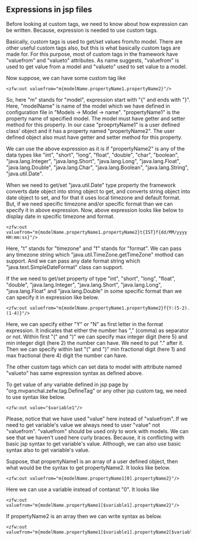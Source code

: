 ## Expressions in jsp files

Before looking at custom tags, we need to know about how expression can be written. Because, expression is needed to use custom tags.

Basically, custom tags is used to get/set values from/to model. There are other useful custom tags also, but this is what basically custom tags are made for.
For this purpose, most of custom tags in the framework have "valuefrom" and "valueto" attributes. As name suggests, "valuefrom" is used to get value from a model and "valueto" used to set value to a model.

Now suppose, we can have some custom tag like

    <zfw:out valuefrom="m{modelName.propertyName1.propertyName2}"/>

So, here "m" stands for "model", expression start with "{" and ends with "}".
Here, "modelName" is name of the model which we have defined in configuration file in
"Models -> Model -> name".
"propertyName1" is the property name of specified model. The model must have getter and setter method for this property. In our case "proeprtyName1" is a user defined class' object and it has a property named "propertyName2". The user defined object also must have getter and setter method for this property.

We can use the above expression as it is if "propertyName2" is any of the data types like "int", "short", "long", "float", "double", "char", "boolean", "java.lang.Integer", "java.lang.Short", "java.lang.Long", "java.lang.Float", "java.lang.Double", "java.lang.Char", "java.lang.Boolean", "java.lang.String", "java.util.Date".

When we need to get/set "java.util.Date" type property the framework converts date object into string object to get, and converts string object into date object to set, and for that it uses local timezone and default format. But, if we need specific timezone and/or specific format than we can specify it in above expression. Now, above expression looks like below to display date in specific timezone and format.

    <zfw:out valuefrom="m{modelName.propertyName1.propertyName2}t{IST}f{dd/MM/yyyy HH:mm:ss}"/>

Here, "t" stands for "timezone" and "f" stands for "format". We can pass any timezone string which "java.util.TimeZone.getTimeZone" mothod can support. And we can pass any date format string which "java.text.SimpleDateFormat" class can support.

If the we need to get/set property of type "int", "short", "long", "float", "double", "java.lang.Integer", "java.lang.Short", "java.lang.Long", "java.lang.Float" and "java.lang.Double" in some specific format than we can specify it in expression like below.

    <zfw:out valuefrom="m{modelName.propertyName1.propertyName2}f{Y:(5-2).(1-4)}"/>

Here, we can specify either "Y" or "N" as first letter in the format expression. It indicates that either the number has "," (comma) as separator or not. Within first "(" and ")" we can specify max integer digit (here 5) and min integer digit (here 2) the number can have. We need to put "." after it. Then we can specify within last "(" and ")" min fractional digit (here 1) and max fractional (here 4) digit the number can have.

The other custom tags which can set data to model with attribute named "valueto" has same expression syntax as defined above.

To get value of any variable defined in jsp page by "org.mvpanchal.zefw.tag.DefineTag" or any other jsp custom tag, we need to use syntax like below.

    <zfw:out value="$variable1"/>

Please, notice that we have used "value" here instead of "valuefrom". If we need to get variable's value we always need to user "value" not "valuefrom". "valuefrom" should be used only to work with models.
We can see that we haven't used here curly braces. Because, it is conflicting with basic jsp syntax to get variable's value. Although, we can also use basic syntax also to get variable's value.

Suppose, that propertyName1 is an array of a user defined object, then what would be the syntax to get propertyName2. It looks like below.

    <zfw:out valuefrom="m{modelName.propertyName1[0].propertyName2}"/>

Here we can use a variable instead of contanst "0". It looks like

    <zfw:out valuefrom="m{modelName.propertyName1[$variable1].propertyName2}"/>

If propertyName2 is an array then we can write syntax as below.

    <zfw:out valuefrom="m{modelName.propertyName1[$variable1].propertyName2[$variable2]}"/>